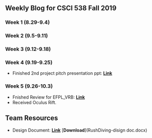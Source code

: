 ## Weekly Blog for CSCI 538 Fall 2019
### Week 1 (8.29-9.4)
### Week 2 (9.5-9.11)
### Week 3 (9.12-9.18)
### Week 4 (9.19-9.25)
* Finished 2nd project pitch presentation ppt: [**Link**](https://docs.google.com/presentation/d/1E8LGEj0UPF8qesy_zNgi-hjIeKeVihfnRKT3FRUYJCk/edit#slide=id.g1f87997393_0_782)

### Week 5 (9.26-10.3)
* Fnished Review for EFPL_VRB: [**Link**](https://piazza.com/class/jv4uff58gjj3se?cid=96)
* Received Oculus Rift.


## Team Resources
* Design Document: [**Link**](https://docs.google.com/document/d/17v2bZVIl01x1x3LMM5GwDfaFUdmsQX9AU4gWlhw2sLs/edit?usp=sharing) [**Download**](RushDiving-disign doc.docx)
